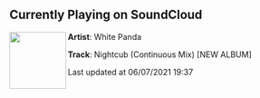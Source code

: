 ## Currently Playing on SoundCloud

[<img align="left" width="100" src="https://i1.sndcdn.com/artworks-QqEkQuKQF0YZeLWL-yYEUYw-t500x500.jpg">](https://soundcloud.com/whitepanda/nightcub)

**Artist**: White Panda 

**Track**: Nightcub (Continuous Mix) [NEW ALBUM]

Last updated at 06/07/2021 19:37
